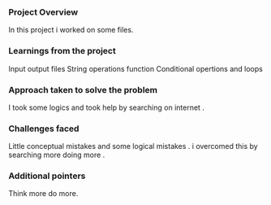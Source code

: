 ### Project Overview

 In this project i worked on some files.


### Learnings from the project

 Input output files
String operations
function
Conditional opertions and loops




### Approach taken to solve the problem

 I took some logics and took help by searching on internet .


### Challenges faced

 Little conceptual mistakes and some logical mistakes .
i overcomed this by searching more doing more .


### Additional pointers

 Think more do more.


